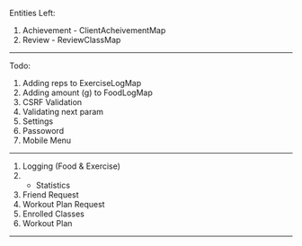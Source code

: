 
Entities Left:

1. Achievement - ClientAcheivementMap
2. Review - ReviewClassMap

---

Todo:

1. Adding reps to ExerciseLogMap
2. Adding amount (g) to FoodLogMap
3. CSRF Validation
4. Validating next param
5. Settings
6. Passoword
7. Mobile Menu


----

1. Logging (Food & Exercise)
2. - Statistics
3. Friend Request
4. Workout Plan Request
5. Enrolled Classes
5. Workout Plan


---
